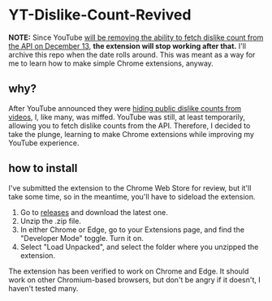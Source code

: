 # YT-Dislike-Count-Revived

**NOTE:** Since YouTube [will be removing the ability to fetch dislike count from the API on December 13](https://support.google.com/youtube/thread/134791097/update-to-youtube-dislike-counts?hl=en), **the extension will stop working after that.** I'll archive this repo when the date rolls around. This was meant as a way for me to learn how to make simple Chrome extensions, anyway.

## why?
After YouTube announced they were [hiding public dislike counts from videos](https://blog.youtube/news-and-events/update-to-youtube/), I, like many, was miffed. YouTube was still, at least temporarily, allowing you to fetch dislike counts from the API. Therefore, I decided to take the plunge, learning to make Chrome extensions while improving my YouTube experience.

## how to install
I've submitted the extension to the Chrome Web Store for review, but it'll take some time, so in the meantime, you'll have to sideload the extension.

1. Go to [releases](https://github.com/aryavtaneja/YT-Dislike-Count-Revived/releases/tag/releases) and download the latest one.
2. Unzip the .zip file.
3. In either Chrome or Edge, go to your Extensions page, and find the "Developer Mode" toggle. Turn it on.
4. Select "Load Unpacked", and select the folder where you unzipped the extension.

The extension has been verified to work on Chrome and Edge. It should work on other Chromium-based browsers, but don't be angry if it doesn't, I haven't tested many.
